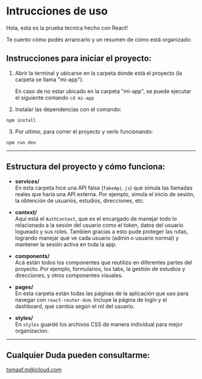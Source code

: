# Intrucciones de uso

Hola, esta es la prueba tecnica hecho con React!

Te cuento cómo podés arrancarlo y un resumen de cómo está organizado:

## Instrucciones para iniciar el proyecto:

1. Abrír la terminal y ubicarse en la carpeta donde está el proyecto (la carpeta se llama "mi-app").

    En caso de no estar ubicado en la carpeta "mi-app", se puede ejecutar el siguiente comando ```cd mi-app```

2. Instalar las dependencias con el comando:

```npm install```

3. Por ultimo, para correr el proyecto y verlo funcionando:

```npm run dev```

--------------------------------------------------

## Estructura del proyecto y cómo funciona:

- **services/**  
En esta carpeta hice una API falsa (`fakeApi.js`) que simula las llamadas reales que haría una API externa. Por ejemplo, simula el inicio de sesión, la obtención de usuarios, estudios, direcciones, etc.

- **context/**  
Aquí está el `AuthContext`, que es el encargado de manejar todo lo relacionado a la sesión del usuario como el token, datos del usuario logueado y sus roles. Tambien gracias a esto pude proteger las rutas, logrando manejar qué ve cada usuario (admin o usuario normal) y mantener la sesión activa en toda la app.

- **components/**  
Acá están todos los componentes que reutilizo en diferentes partes del proyecto. Por ejemplo, formularios, los tabs, la gestión de estudios y direcciones, y otros componentes visuales.

- **pages/**  
En esta carpeta están todas las páginas de la aplicación que uso para navegar con `react-router-dom`. Incluye la página de login y el dashboard, que cambia según el rol del usuario.

- **styles/**  
En `styles` guardé los archivos CSS de manera individual para mejor organizacion. 

---------

## Cualquier Duda pueden consultarme:

tomasf.m@icloud.com